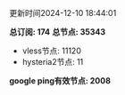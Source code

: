 更新时间2024-12-10 18:44:01

**总订阅: 174**
**总节点: 35343**
- vless节点: 11120
- hysteria2节点: 11

**google ping有效节点: 2008**
